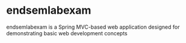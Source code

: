# endsemlabexam
 endsemlabexam is a Spring MVC-based web application designed for demonstrating basic web development concepts
